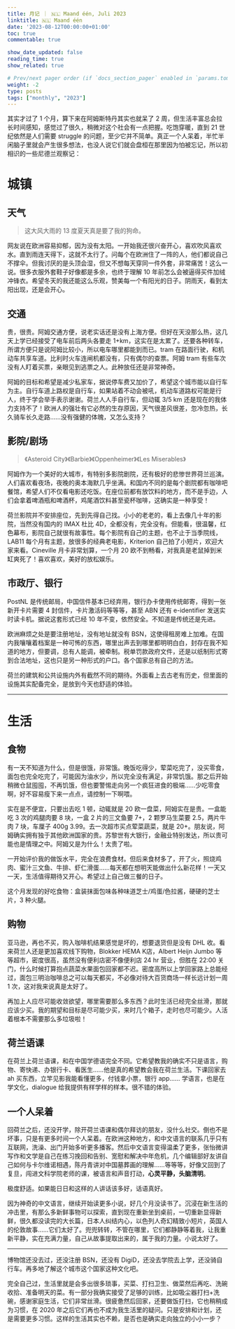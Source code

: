 ```yaml
---
title: 月记 ｜ 🇳🇱 Maand één, Juli 2023
linktitle: 🇳🇱 Maand één
date: '2023-08-12T00:00:00+01:00'
toc: true
commentable: true

show_date_updated: false
reading_time: true
show_related: true

# Prev/next pager order (if `docs_section_pager` enabled in `params.toml`)
weight: -2
type: posts
tags: ["monthly", "2023"]
---
```


其实才过了 1 个月，算下来在阿姆斯特丹其实也就呆了 2 周，但生活丰富总会拉长时间感知，感觉过了很久，稍微对这个社会有一点把握。吃饱穿暖，直到 21 世纪依然是人们需要 struggle 的问题，至少它并不简单。真正一个人呆着，半忙半闲脑子里就会产生很多想法，也没人说它们就会盘桓在那里因为怕被忘记，所以初相识的一些尼德兰观察记：

<!--more-->

# 城镇

## 天气

> 这大风大雨的 13 度夏天真是要了我的狗命。

网友说在欧洲容易抑郁，因为没有太阳。一开始我还很兴奋开心，喜欢吹风喜欢水。直到雨连天得下，这就不太行了。问每个在欧洲住了一阵的人，他们都说自己不撑伞。但我讨厌的是头顶会湿，但又不想每天穿同一件外套，非常痛苦！这么一说。很多衣服外套鞋子好像都是多余，也终于理解 10 年前怎么会被逼得买件加绒冲锋衣。希望冬天的我还能这么乐观，赞美每一个有阳光的日子。阴雨天，看到太阳出现，还是会开心。

## 交通

贵，很贵。阿姆交通方便，说老实话还是没有上海方便。但好在天没那么热，这几天上学已经接受了电车前后两头各要走 1+km，这实在是太累了。还要各种转车，所谓方便只是说阿姆比较小，所以电车哪里都能到而已。tram 在路面行驶，和机动车共享车道。比利时火车连闸机都没有，只有偶尔的查票。阿姆 tram 有些车次没有人盯着买票，亲眼见到逃票之人。此种放任还是非常神奇。

阿姆的目标和希望是减少私家车，据说停车费又加价了，希望这个城市能以自行车为主。自行车道上路权是自行车，如果站着不动会被吼，机动车道路权可能是行人，终于学会举手表示谢谢。荷兰人人手自行车，但动辄 3/5 km 还是现在的我体力支持不了！欧洲人的强壮有它必然的生存原因，天气很差风很差，忽冷忽热，长久骑车长久走路……没有强健的体魄，又怎么支持？

## 影院/剧场

> 《Asteroid City》《Barbie》《Oppenheimer》《Les Miserables》

阿姆作为一个美好的大城市，有特别多影院剧院，还有极好的悲惨世界荷兰巡演。人们喜欢看夜场，夜晚的奥本海默几乎坐满。和国内不同的是每个剧院都有咖啡吧餐馆，希望人们不仅看电影还吃饭。在座位前都有放饮料的地方，而不是手边，人们会拿着啤酒瓶和啤酒杯，鸡尾酒饮料甚至瓷杯咖啡，这确实是一种享受！

荷兰影院并不安排座位，先到先得自己找。小小的老老的，看上去像几十年的影院，当然没有国内的 IMAX 杜比 4D，全都没有，完全没有。但能看，很温馨，红色幕布，影院自己就很有故事性。每个影院有自己的主题，也不止于当季院线，LAB11 每个月有主题，放很多的经典老电影，Kriterion 自己拍了小短片，欢迎大家来看。Cineville 月卡非常划算，一个月 20 欧不到畅看，对我真是老鼠掉到米缸爽死了！喜欢喜欢，美好的放松娱乐。

## 市政厅、银行

PostNL 是传统邮局，中国信件基本已经弃用，银行办卡使用传统邮寄，得到一张新开卡片需要 4 封信件，卡片激活码等等等，甚至 ABN 还有 e-identifier 发送实时读卡机。据说这套形式已经 10 年不变，依然安全。不知道是传统还是先进。

欧洲麻烦之处是要注册地址，没有地址就没有 BSN，这使得租房难上加难。在国内我嚷嚷着档案是一种可怖的东西，哪里出声去到哪里都明明白白，封存在我不知道的地方，但要调，总有人能调，被牵制。税单罚款政府文件，还是以纸制形式寄到合法地址，这也只是另一种形式的户口。各个国家总有自己的方法。

荷兰的建筑和公共设施内外有截然不同的期待。外面看上去古老有历史，但里面的设施其实配备完全，是放到今天也舒适的体验。

---

# 生活

## 食物

有一天不知道为什么，但是很饿，非常饿。晚饭吃得少，荤菜吃完了，没买零食，面包也完全吃完了，可能因为油水少，所以完全没有满足，非常饥饿。那之后开始稍微仓鼠囤囤，不再饥饿，但也要警惕走向另一个疯狂进食的极端……少吃零食啊，好不容易瘦下来一点点，请控制一下啊喂。

实在是不便宜，只要出去吃 1 顿，动辄就是 20 欧一盘菜，阿姆实在是贵。一盒能吃 3 次的鸡腿肉要 8 块，一盒 2 片的三文鱼要 7+，2 颗罗马生菜要 2.5，两片牛肉 7 块，车厘子 400g 3.99。去一次超市买点荤菜蔬菜，就是 20+。朋友说，阿姆确实拥有独于其他欧洲国家的贵。苏黎世有大银行，金融业特别发达，所以贵可能也是情理之中。阿姆又是为什么！太贵了啦。 

一开始评价我的做饭水平，完全在浪费食材。但后来食材多了，开了火，照烧鸡肉、蜜汁三文鱼、牛排、虾仁滑蛋……每天都在想明天能做出什么新花样！一天又一天，生活值得期待又开心。希望过上自己做三餐的日子。

这个月发现的好吃食物：盒装抹面包味各种味道芝士/鸡蛋/色拉酱，硬硬的芝士片，3 种火腿。

## 购物

亚马逊，再也不买，购入咖啡机结果感觉是坏的，想要退货但是没有 DHL 收。看来荷兰人还是更加喜欢线下购物，Blokker HEMA K店，Albert Heijn Jumbo 等等超市，密度很高，虽然没有便利店密不像便利店 24 hr 营业，但胜在 22:00 关门，什么时候打算抱点蔬菜水果面包回家都不迟。密度高所以上学回家路上总能经过，面包三明治咖啡总之可以每天都买，不必像对待大百货商场一样长远计划一周 1 次，这对我来说真是太好了。

再加上人应尽可能收敛欲望，哪里需要那么多东西？此时生活已经完全丝滑，那就应该少买。我的期望和目标是尽可能少买，来时几个箱子，走时也尽可能少。人活着根本不需要那么多垃圾啦！

## 荷兰语课

在荷兰上荷兰语课，和在中国学德语完全不同。它希望教我的确实不只是语言，购物、寄快递、办银行卡、看医生……他是真的希望教会我在荷兰生活。下课回家去 ah 买东西，立竿见影我能看懂更多，付钱拿小票，银行 app…… 学语言，也是在学文化，dialogue 给我提供有样学样的样本。很不错的体验。

## 一个人呆着

回荷兰之后，还没开学，除开荷兰语课和偶尔拜访的朋友，没什么社交。倒也不是坏事，只是有更多时间一个人呆着。在欧洲这种地方，和中文语言的联系几乎只有互联网，洗澡、出门开始多听更多播客。然后中文语言变得温柔了更多，张怡微讲写作和文学是自己在练习挽回和告别、宽慰和解决中年危机，几个编辑部好友讲自己如何与卡尔维诺相遇，陈丹青讲对中国墓葬画的理解……等等等，好像又回到了复旦，闯进文科学院老师的课，被语言和声音打动，**心灵平静，头脑清明**。

极度舒适。如果能日日和这样的人讲话该多好，话语真好。

因为神奇的中文语言，继续开始读更多小说，好几个月没读书了。沉浸在新生活的冲击里，有那么多新鲜事物可以探索，直到现在重新坐到桌前，一切重新显得新鲜，很久都没读完的大长篇，日本人纠结内心，以色列人奇幻精致小短片，英国人的伦敦故事……它们太好了。兜兜转转，不管在哪里，它们都静静等着我，让我重新平静，实在充满力量，自己从故事提取出来的，属于我的力量。小说太好了。

---

博物馆还没去过，还没注册 BSN，还没有 DigiD，还没去学院去上学，还没骑自行车。再多地了解这个城市这个国家这种文化吧。

完全自己过，生活里就是会多出很多琐事，买菜、打扫卫生、做菜然后再吃、洗碗收拾、准备明天的菜。有一部分我确实接受了足够的训练，比如吸尘器打扫+洗碗，感谢家庭生活，它们非常丝滑。很疲惫然后回家，还要做饭打扫，它也稍稍成为习惯，在 2020 年之后它们再也不成为我生活里的疑问。只是安排和计划，还是需要更多习惯。这样的生活其实也不赖，是否也是确实走向独立的小小一步？

